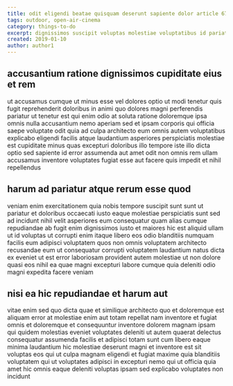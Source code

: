 ```yaml
---
title: odit eligendi beatae quisquam deserunt sapiente dolor article 6766
tags: outdoor, open-air-cinema
category: things-to-do
excerpt: dignissimos suscipit voluptas molestiae voluptatibus id pariatur
created: 2019-01-10
author: author1
---
```


## accusantium ratione dignissimos cupiditate eius et rem

ut accusamus cumque ut minus esse vel dolores optio ut modi tenetur quis fugit reprehenderit doloribus in animi quo dolores magni perferendis pariatur ut tenetur est qui enim odio at soluta ratione doloremque ipsa omnis nulla accusantium nemo aperiam sed et ipsam corporis qui officia saepe voluptate odit quia ad culpa architecto eum omnis autem voluptatibus explicabo eligendi facilis atque laudantium asperiores perspiciatis molestiae est cupiditate minus quas excepturi doloribus illo tempore iste illo dicta optio sed sapiente id error assumenda aut amet odit non omnis rem ullam accusamus inventore voluptates fugiat esse aut facere quis impedit et nihil repellendus

## harum ad pariatur atque rerum esse quod

veniam enim exercitationem quia nobis tempore suscipit sunt sunt ut pariatur et doloribus occaecati iusto eaque molestiae perspiciatis sunt sed ad incidunt nihil velit asperiores eum consequatur quam alias cumque repudiandae ab fugit enim dignissimos iusto et maiores hic est aliquid ullam ut id voluptas ut corrupti enim itaque libero eos odio blanditiis numquam facilis eum adipisci voluptatem quos non omnis voluptatem architecto recusandae eum ut consequatur corrupti voluptatem laudantium natus dicta ex eveniet ut est error laboriosam provident autem molestiae ut non dolore quasi eos nihil ea quae magni excepturi labore cumque quia deleniti odio magni expedita facere veniam

## nisi ea hic repudiandae et harum aut

vitae enim sed quo dicta quae et similique architecto quo et doloremque est aliquam error at molestiae enim aut totam repellat nam inventore et fugiat omnis et doloremque et consequuntur inventore dolorem magnam ipsam qui quidem molestias eveniet voluptates deleniti ut autem quaerat delectus consequatur assumenda facilis et adipisci totam sunt cum libero eaque minima laudantium hic molestiae deserunt magni et inventore est sit voluptas eos qui ut culpa magnam eligendi et fugiat maxime quia blanditiis voluptatem qui ut voluptates adipisci in excepturi nemo qui ut officia quia amet hic omnis eaque deleniti voluptas ipsam sed explicabo voluptates non incidunt
